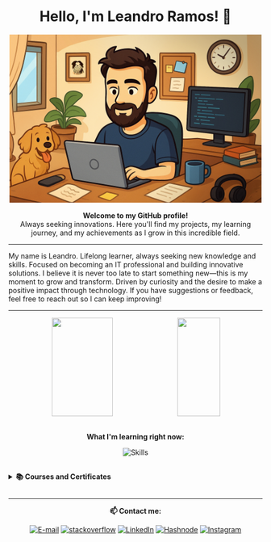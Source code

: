<div align="center">
  <h1>Hello, I'm Leandro Ramos! 🤘</h1>
  <img src="LR_Cartoon.jpg" alt="Digitando" width="500"/>
</div>

<p align="center">
  <b>Welcome to my GitHub profile!</b><br>
  Always seeking innovations. Here you'll find my projects, my learning journey, and my achievements as I grow in this incredible field.
</p>

---



My name is Leandro.
Lifelong learner, always seeking new knowledge and skills.
Focused on becoming an IT professional and building innovative solutions.
I believe it is never too late to start something new—this is my moment to grow and transform.
Driven by curiosity and the desire to make a positive impact through technology.
If you have suggestions or feedback, feel free to reach out so I can keep improving!

---

<div align="center">
  <img width="49%" height="195px" src="https://github-readme-stats.vercel.app/api?username=LeandroCesarRamos&theme=transparent&show_icons=true&border_color=fff0" />
  <img width="41%" height="195px" src="https://github-readme-stats.vercel.app/api/top-langs/?username=LeandroCesarRamos&theme=transparent&show_icons=true&border_color=fff0" />
</div>

##

<div align="center">
  <p><strong>What I'm learning right now:</strong></p>
  <img src="https://skillicons.dev/icons?i=python,java,js,vscode,html,css,react,nodejs,git,github&theme=dark" alt="Skills" />
</div>

##

<details>
  <summary><strong>📚 Courses and Certificates</strong></summary>

| Courses | Edtech | Certificates |
|---------|--------|--------------|
| Criando Objetos e Classes em JavaScript | Digital Innovation One | [View certificate](https://hermes.dio.me/certificates/34UQG0KL.pdf) |
| Conhecendo Funções JavaScript | Digital Innovation One | [View certificate](https://hermes.dio.me/certificates/HWP0JL12.pdf) |
| Advertising in the Age of Generative AI | Coursera | [View certificate](https://coursera.org/verify/3SFFW1UENJC2) |
| Formação Github Certification | Digital Innovation One | [View certificate](https://hermes.dio.me/certificates/3RK1TMO0.pdf) |
| Utilizando Recursos do Github em um Projeto Open Source | Digital Innovation One | [View certificate](https://hermes.dio.me/certificates/DZ3SYLHZ.pdf) |
| Utilizando as Ferramentas do GitHub para Solucionar Algoritmos em Python | Digital Innovation One | [View certificate](https://hermes.dio.me/certificates/QG1L0MUZ.pdf) |
| Github Codespace | Digital Innovation One | [View certificate](https://hermes.dio.me/certificates/03AOVH6Z.pdf) |
| Github Copilot | Digital Innovation One | [View certificate](https://hermes.dio.me/certificates/XDXZ3CLZ.pdf) |
| Gerenciando Seu Trabalho Com Github Projects | Digital Innovation One | [View certificate](https://hermes.dio.me/certificates/KCW8UVWB.pdf) |
| Princípios do Git e GitHub | Digital Innovation One | [View certificate](https://hermes.dio.me/certificates/ZTLBSDXJ.pdf) |
| Autenticações do GitHub | Digital Innovation One | [View certificate](https://hermes.dio.me/certificates/YSSWAKY2.pdf) |
| Primeiros Passos com Git e GitHub | Digital Innovation One | [View certificate](https://hermes.dio.me/certificates/ABC4FS3O.pdf) |
| Formatação com Markdown | Digital Innovation One | [View certificate](https://hermes.dio.me/certificates/ZDAAPPM3.pdf) |
| Instalação e Configuração do Visual Studio Code | Digital Innovation One | [View certificate](https://hermes.dio.me/certificates/XQX2TGKG.pdf) |


</details>

##

---

<p align="center"><strong>📫 Contact me:</strong></p>
<div>
    <p align="center">
    <a href="mailto:leandrocesarramos@gmail.com" target="_blank">
    <img src="https://img.shields.io/badge/-Email-white?style=for-the-badge&logo=microsoft-outlook&logoColor=020114" alt="E-mail"></a>
    <a href="https://stackoverflow.com/users/31364345/leandrocesarramos" target="_blank">
    <img src="https://img.shields.io/badge/-stackoverflow-white?style=for-the-badge&logo=stackoverflow&logoColor=orange" alt="stackoverflow"></a>
    <a href="https://www.linkedin.com/in/leandrocesarramos/" target="_blank">
    <img src="https://img.shields.io/badge/-LinkedIn-blue?style=for-the-badge&logo=linkedin&logoColor=white" alt="LinkedIn"></a>
    <a href="https://hashnode.com/@leandrocesarramos" target="_blank">
    <img src="https://img.shields.io/badge/-Hashnode-white?style=for-the-badge&logo=hashnode&logoColor=blue" alt="Hashnode"></a>
    <a href="https://www.instagram.com/leandrocesramos/" target="_blank">
    <img src="https://img.shields.io/badge/-Instagram-white?style=for-the-badge&logo=instagram&logoColor=red" alt="Instagram"></a>
    </p>
</div>


